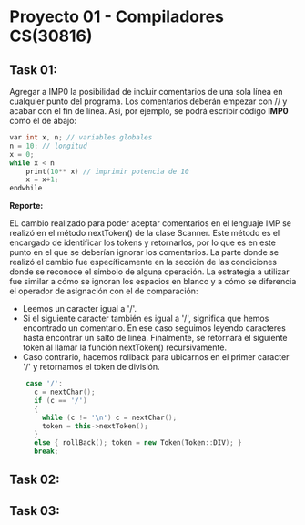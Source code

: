 # Proyecto 01 - Compiladores CS(30816)

## Task 01:

Agregar a IMP0 la posibilidad de incluir comentarios de una sola línea en cualquier punto del
programa. Los comentarios deberán empezar con // y acabar con el fin de línea. Así, por ejemplo,
se podrá escribir código **IMP0** como el de abajo:

```c++
var int x, n; // variables globales
n = 10; // longitud
x = 0;
while x < n
	print(10** x) // imprimir potencia de 10
	x = x+1;
endwhile
```

**Reporte:**

EL cambio realizado para poder aceptar comentarios en el lenguaje IMP se realizó en el método nextToken() de la clase Scanner. Este método es el encargado de identificar los tokens y retornarlos, por lo que es en este punto en el que se deberían ignorar los comentarios. La parte donde se realizó el cambio fue específicamente en la sección de las condiciones donde se reconoce el símbolo de alguna operación. La estrategia a utilizar fue similar a cómo se ignoran los espacios en blanco y a cómo se diferencia el operador de asignación con el de comparación:

- Leemos un caracter igual a '/'.
- Si el siguiente caracter también es igual a '/', significa que hemos encontrado un comentario. En ese caso seguimos leyendo caracteres hasta encontrar un salto de linea. Finalmente, se retornará el siguiente token al llamar la función nextToken() recursivamente.
- Caso contrario, hacemos rollback para ubicarnos en el primer caracter '/' y retornamos el token de división.

```cpp
    case '/':
      c = nextChar();
      if (c == '/')
      {
        while (c != '\n') c = nextChar();
        token = this->nextToken();
      }
      else { rollBack(); token = new Token(Token::DIV); }
      break;
```

## Task 02:


## Task 03: